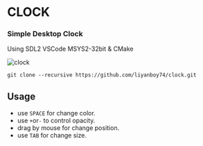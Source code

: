 # CLOCK
### Simple Desktop Clock 
Using SDL2 VSCode MSYS2-32bit & CMake

![clock](https://github.com/user-attachments/assets/3f6aba07-62e1-4e06-b4a9-cec6517592e7)

```
git clone --recursive https://github.com/liyanboy74/clock.git
```

## Usage
- use `SPACE` for change color.
- use `+`or`-` to control opacity.
- drag by mouse for change position.
- use `TAB` for change size.
